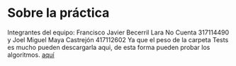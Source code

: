 # Sobre la práctica
Integrantes del equipo:
Francisco Javier Becerril Lara No Cuenta 317114490 y Joel Miguel Maya Castrejón 417112602 
Ya que el peso de la carpeta Tests es mucho pueden descargarla aqui, de esta forma pueden probar los algoritmos. [aquí](https://drive.google.com/drive/folders/1cqcWt2KbeYLQUUILEjI-ZVpKYw672W4m?usp=sharing)
